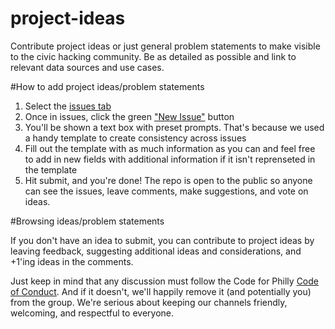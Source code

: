 # project-ideas
Contribute project ideas or just general problem statements to make visible to the civic hacking community. Be as detailed as possible and link to relevant data sources and use cases. 

#How to add project ideas/problem statements

1. Select the [issues tab](https://github.com/CfABrigadePhiladelphia/project-ideas/issues) 
2. Once in issues, click the green ["New Issue"](https://github.com/CfABrigadePhiladelphia/project-ideas/issues/new) button
3. You'll be shown a text box with preset prompts. That's because we used a handy template to create consistency across issues
4. Fill out the template with as much information as you can and feel free to add in new fields with additional information if it isn't reprenseted in the template
5. Hit submit, and you're done! The repo is open to the public so anyone can see the issues, leave comments, make suggestions, and vote on ideas. 

#Browsing ideas/problem statements

If you don't have an idea to submit, you can contribute to project ideas by leaving feedback, suggesting additional ideas and considerations, and +1'ing ideas in the comments. 

Just keep in mind that any discussion must follow the Code for Philly [Code of Conduct](https://codeforphilly.org/pages/code_of_conduct). And if it doesn't, we'll happily remove it (and potentially you) from the group. We're serious about keeping our channels friendly, welcoming, and respectful to everyone. 
